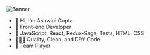 ![Banner](https://media.licdn.com/dms/image/D5616AQH__tFsJ5B5sg/profile-displaybackgroundimage-shrink_350_1400/0/1678380442773?e=1683763200&v=beta&t=lOi7U77QRFi9XYWJw_GguqN7BeVnCyFLFKORJOfDeDo)  



- 👋 Hi, I’m Ashwini Gupta
- 👀 Front-end Developer
- 🔧 JavaScript, React, Redux-Saga, Tests, HTML, CSS
- 👨🏻‍💻 Quality, Clean, and DRY Code
- 🏀 Team Player

<!---
Nicky4k/Nicky4k is a ✨ special ✨ repository because its `README.md` (this file) appears on your GitHub profile.
You can click the Preview link to take a look at your changes.
--->
